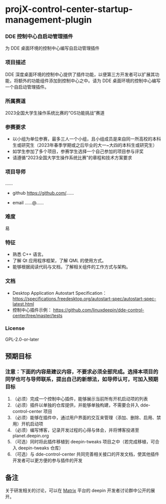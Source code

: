 # projX-control-center-startup-management-plugin

### DDE 控制中心自启动管理插件

为 DDE 桌面环境的控制中心编写自启动管理插件

### 项目描述

DDE 深度桌面环境的控制中心提供了插件功能，以便第三方开发者可以扩展其功能，将额外的功能组件添加到控制中心之中。请为 DDE 桌面环境的控制中心编写一个自启动管理插件。

### 所属赛道

2023全国大学生操作系统比赛的“OS功能挑战”赛道

### 参赛要求

- 以小组为单位参赛，最多三人一个小组，且小组成员是来自同一所高校的本科生或研究生（2023年春季学期或之后毕业的大一~大四的本科生或研究生）
- 如学生参加了多个项目，参赛学生选择一个自己参加的项目参与评奖
- 请遵循“2023全国大学生操作系统比赛”的章程和技术方案要求

### 项目导师

......

* github https://github.com/......

* email ......@......


### 难度

易

### 特征

- 熟悉 C++ 语言。
- 了解 Qt 应用程序框架，了解 QML 的使用方式。
- 能够根据阅读代码与文档，了解相关组件的工作方式与架构。


### 文档

- Desktop Application Autostart Specification：https://specifications.freedesktop.org/autostart-spec/autostart-spec-latest.html
- 控制中心插件示例： https://github.com/linuxdeepin/dde-control-center/tree/master/tests

### License

GPL-2.0-or-later

## 预期目标

### 注意：下面的内容是建议内容，不要求必须全部完成。选择本项目的同学也可与导师联系，提出自己的新想法，如导师认可，可加入预期目标

1. （必须）完成一个控制中心插件，能够展示当前所有开机启动项的列表
2. （必须）插件以单独的仓库提供，并能够单独构建，不需要合并入 dde-control-center 项目
3. （必须）能够在插件中，通过用户界面的交互来管理（添加、删除、启用、禁用）开机启动项
4. （必须）编写博客，记录开发过程的心得与体会，并将博客投递至 planet.deepin.org
5. （可选）同时将此插件移植到 deepin-tweaks 项目之中（若完成移植，可合入 deepin-tweaks 仓库）
6. （可选）与 dde-control-center 共同完善相关接口的开发文档，使其他插件开发者可以更方便的参与插件的开发

## 备注

关于研发相关的讨论，可以在 [Matrix](https://wiki.deepin.org/Matrix) 平台的 deepin 开发者讨论群中公开的展开。
